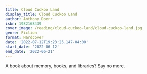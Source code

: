 ```yaml
---
title: Cloud Cuckoo Land
display_title: Cloud Cuckoo Land
author: Anthony Doerr
isbn: 1982168439
cover_image: /reading/cloud-cuckoo-land/cloud-cuckoo-land.jpg
genre: Fiction
format: Hardcover
date: '2022-07-12T19:23:25.147-04:00'
start_date: '2022-06-12'
end_date: '2022-06-21'
---
```


A book about memory, books, and libraries? Say no more.